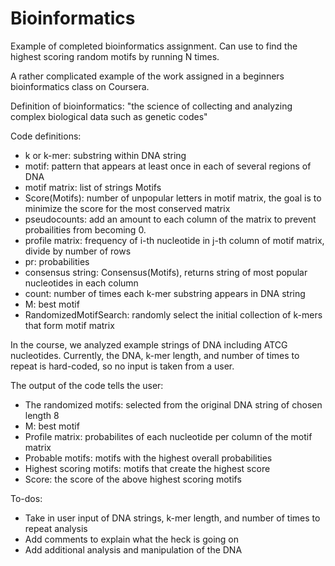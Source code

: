 # Bioinformatics
Example of completed bioinformatics assignment.
Can use to find the highest scoring random motifs by running N times. 

A rather complicated example of the work assigned in a beginners bioinformatics class on Coursera.  

Definition of bioinformatics: "the science of collecting and analyzing complex biological data such as genetic codes"  

Code definitions:
* k or k-mer: substring within DNA string
* motif: pattern that appears at least once in each of several regions of DNA
* motif matrix: list of strings Motifs
* Score(Motifs): number of unpopular letters in motif matrix, the goal is to minimize the score for the most conserved matrix
* pseudocounts: add an amount to each column of the matrix to prevent probailities from becoming 0.
* profile matrix: frequency of i-th nucleotide in j-th column of motif matrix, divide by number of rows
* pr: probabilities
* consensus string: Consensus(Motifs), returns string of most popular nucleotides in each column
* count: number of times each k-mer substring appears in DNA string
* M: best motif
* RandomizedMotifSearch: randomly select the initial collection of k-mers that form motif matrix

In the course, we analyzed example strings of DNA including ATCG nucleotides. Currently, the DNA, k-mer length, and number of times to repeat is hard-coded, so no input is taken from a user.  

The output of the code tells the user:
* The randomized motifs: selected from the original DNA string of chosen length 8
* M: best motif
* Profile matrix: probabilites of each nucleotide per column of the motif matrix
* Probable motifs: motifs with the highest overall probabilities
* Highest scoring motifs: motifs that create the highest score
* Score: the score of the above highest scoring motifs

To-dos:
* Take in user input of DNA strings, k-mer length, and number of times to repeat analysis
* Add comments to explain what the heck is going on
* Add additional analysis and manipulation of the DNA
